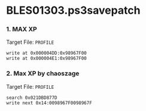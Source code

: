 # BLES01303.ps3savepatch

### 1. MAX XP

Target File: `PROFILE`

```
write at 0x000004DD:0x98967F00
write at 0x000004E1:0x98967F00
```

### 2. Max XP by chaoszage

Target File: `PROFILE`

```
search 0x021DBD877D
write next 0x14:0098967F0098967F
```

